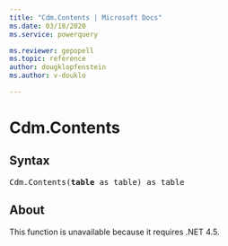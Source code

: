 ```yaml
---
title: "Cdm.Contents | Microsoft Docs"
ms.date: 03/18/2020
ms.service: powerquery

ms.reviewer: gepopell
ms.topic: reference
author: dougklopfenstein
ms.author: v-douklo

---
```

# Cdm.Contents

## Syntax

<pre>
Cdm.Contents(<b>table</b> as table) as table  
</pre>

## About

This function is unavailable because it requires .NET 4.5.
